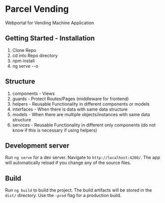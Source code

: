 # Parcel Vending

Webportal for Vending Machine Application

## Getting Started - Installation
1. Clone Repo
2. cd into Repo directory
3. npm install
4. ng serve --o

## Structure
1. components  - Views
2. guards      - Protect Routes/Pages (middleware for frontend)
3. helpers	   - Reusable Functionality in different components or models
4. interfaces  - When there is data with same data structure
5. models	   - When there are multiple objects/instances with same data structure
6. services    - Reusable Functionality in different only components (do not know if this is necessary if using helpers)

## Development server

Run `ng serve` for a dev server. Navigate to `http://localhost:4200/`. The app will automatically reload if you change any of the source files.

## Build

Run `ng build` to build the project. The build artifacts will be stored in the `dist/` directory. Use the `-prod` flag for a production build.
